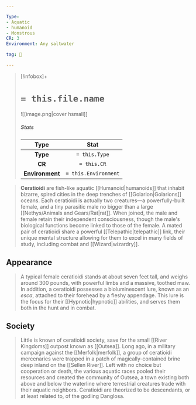 ```yaml
---

Type:
- Aquatic
- humanoid
- Monstrous
CR: 3
Environment: Any saltwater

tag: 👹

---
```


> [!infobox]+
> #  `= this.file.name`
> ![[image.png|cover hsmall]]
> ##### Stats
> Type | Stat |
> :---:|:---:|
> **Type** | `= this.Type` |
> **CR** | `= this.CR` |
> **Environment** | `= this.Environment` |



> **Ceratioidi** are fish-like aquatic [[Humanoid|humanoids]] that inhabit bizarre, spired cities in the deep trenches of [[Golarion|Golarions]] oceans.
> Each ceratioidi is actually two creatures—a powerfully-built female, and a tiny parasitic male no bigger than a large [[Nethys/Animals and Gears/Rat|rat]]. When joined, the male and female retain their independent consciousness, though the male's biological functions become linked to those of the female. A mated pair of ceratioidi share a powerful [[Telepathic|telepathic]] link, their unique mental structure allowing for them to excel in many fields of study, including combat and [[Wizard|wizardry]].


## Appearance

> A typical female ceratioidi stands at about seven feet tall, and weighs around 300 pounds, with powerful limbs and a massive, toothed maw. In addition, a ceratioidi possesses a bioluminescent lure, known as an *esca*, attached to their forehead by a fleshy appendage. This lure is the focus for their [[Hypnotic|hypnotic]] abilities, and serves them both in the hunt and in combat.


## Society

> Little is known of ceratioidi society, save for the small [[River Kingdoms]] outpost known as [[Outsea]]. Long ago, in a military campaign against the [[Merfolk|merfolk]], a group of ceratioidi mercenaries were trapped in a patch of magically-contained brine deep inland on the [[Sellen River]]. Left with no choice but cooperation or death, the various aquatic races pooled their resources and created the community of Outsea, a town existing both above and below the waterline where terrestrial creatures trade with their aquatic neighbors.
> Ceratioidi are theorized to be descendants, or at least related to, of the godling Danglosa.








